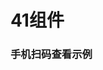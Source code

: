 # 41组件


### 手机扫码查看示例


<template>
  <w-qrcode :text="url" :size="256" image="/img/wui.png"></w-qrcode>
</template>

<script>
  import Qrcode from 'packages/qrcode'
  export default {
    components: {
      'w-qrcode': Qrcode
    },
    data () {
      return {
        url: location.origin + '/?t=' + Date.now() + '#/demo/Index'
      }
    }
  }
</script>